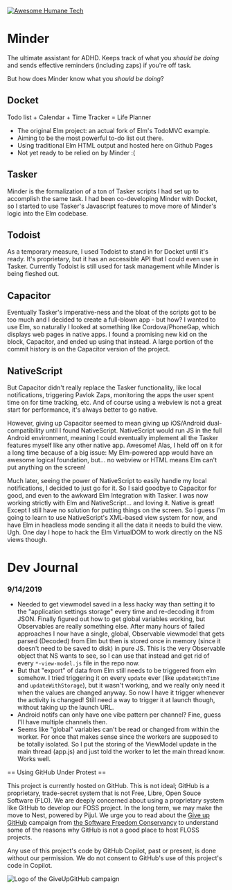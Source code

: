 [![Awesome Humane Tech](https://raw.githubusercontent.com/humanetech-community/awesome-humane-tech/main/humane-tech-badge.svg?sanitize=true)](https://github.com/humanetech-community/awesome-humane-tech)

# Minder
The ultimate assistant for ADHD. Keeps track of what you _should be doing_ and sends effective reminders (including zaps) if you're off task.

But how does Minder know what you _should be doing_?

## Docket
Todo list + Calendar + Time Tracker = Life Planner

- The original Elm project: an actual fork of Elm's TodoMVC example.
- Aiming to be the most powerful to-do list out there.
- Using traditional Elm HTML output and hosted here on Github Pages
- Not yet ready to be relied on by Minder :(


## Tasker
Minder is the formalization of a ton of Tasker scripts I had set up to accomplish the same task. I had been co-developing Minder with Docket, so I started to use Tasker's Javascript features to move more of Minder's logic into the Elm codebase.

## Todoist
As a temporary measure, I used Todoist to stand in for Docket until it's ready. It's proprietary, but it has an accessible API that I could even use in Tasker. Currently Todoist is still used for task management while Minder is being fleshed out.

## Capacitor
Eventually Tasker's imperative-ness and the bloat of the scripts got to be too much and I decided to create a full-blown app - but how? I wanted to use Elm, so naturally I looked at something like Cordova/PhoneGap, which displays web pages in native apps. I found a promising new kid on the block, Capacitor, and ended up using that instead. A large portion of the commit history is on the Capacitor version of the project.

## NativeScript
But Capacitor didn't really replace the Tasker functionality, like local notifications, triggering Pavlok Zaps, monitoring the apps the user spent time on for time tracking, etc. And of course using a webview is not a great start for performance, it's always better to go native.

However, giving up Capacitor seemed to mean giving up iOS/Android dual-compatibility until I found NativeScript. NativeScript would run JS in the full Android environment, meaning I could eventually implement all the Tasker features myself like any other native app. Awesome! Alas, I held off on it for a long time because of a big issue: My Elm-powered app would have an awesome logical foundation, but... no webview or HTML means Elm can't put anything on the screen!

Much later, seeing the power of NativeScript to easily handle my local notifications, I decided to just go for it. So I said goodbye to Capacitor for good, and even to the awkward Elm Integration with Tasker. I was now working strictly with Elm and NativeScript... and loving it. Native is great! Except I still have no solution for putting things on the screen. So I guess I'm going to learn to use NativeScript's XML-based view system for now, and have Elm in headless mode sending it all the data it needs to build the view. Ugh. One day I hope to hack the Elm VirtualDOM to work directly on the NS views though.



# Dev Journal

### 9/14/2019
- Needed to get viewmodel saved in a less hacky way than setting it to the "application settings storage" every time and re-decoding it from JSON. Finally figured out how to get global variables working, but Observables are really something else. After many hours of failed approaches I now have a single, global, Observable viewmodel that gets parsed (Decoded) from Elm but then is stored once in memory (since it doesn't need to be saved to disk) in pure JS. This is the very Observable object that NS wants to see, so I can use that instead and get rid of every `*-view-model.js` file in the repo now.
- But that "export" of data from Elm still needs to be triggered from elm somehow. I tried triggering it on every `update` ever (like `updateWithTime` and `updateWithStorage`), but it wasn't working, and we really only need it when the values are changed anyway. So now I have it trigger whenever the activity is changed! Still need a way to trigger it at launch though, without taking up the launch URL.
- Android notifs can only have one vibe pattern per channel? Fine, guess I'll have multiple channels then.
- Seems like "global" variables can't be read or changed from within the worker. For once that makes sense since the workers are supposed to be totally isolated. So I put the storing of the ViewModel update in the main thread (app.js) and just told the worker to let the main thread know. Works well.




== Using GitHub Under Protest ==

This project is currently hosted on GitHub.  This is not ideal; GitHub is a
proprietary, trade-secret system that is not Free, Libre, Open Souce Software
(FLO).  We are deeply concerned about using a proprietary system like GitHub
to develop our FOSS project. In the long term, we may make the move to Nest, powered by Pijul.
We urge you to read about the
[Give up GitHub](https://GiveUpGitHub.org) campaign from
[the Software Freedom Conservancy](https://sfconservancy.org) to understand
some of the reasons why GitHub is not a good place to host FLOSS projects.

Any use of this project's code by GitHub Copilot, past or present, is done
without our permission.  We do not consent to GitHub's use of this project's
code in Copilot.

![Logo of the GiveUpGitHub campaign](https://sfconservancy.org/img/GiveUpGitHub.png)